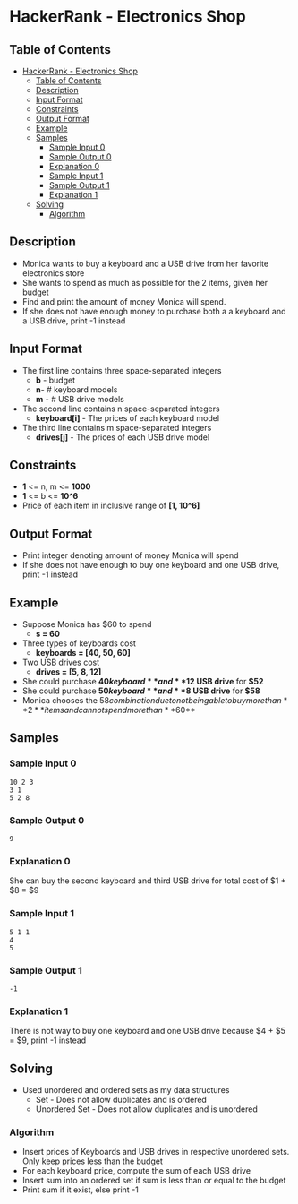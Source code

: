 # HackerRank - Electronics Shop

## Table of Contents
<!-- TOC -->

- [HackerRank - Electronics Shop](#hackerrank---electronics-shop)
    - [Table of Contents](#table-of-contents)
    - [Description](#description)
    - [Input Format](#input-format)
    - [Constraints](#constraints)
    - [Output Format](#output-format)
    - [Example](#example)
    - [Samples](#samples)
        - [Sample Input 0](#sample-input-0)
        - [Sample Output 0](#sample-output-0)
        - [Explanation 0](#explanation-0)
        - [Sample Input 1](#sample-input-1)
        - [Sample Output 1](#sample-output-1)
        - [Explanation 1](#explanation-1)
    - [Solving](#solving)
        - [Algorithm](#algorithm)

<!-- /TOC -->

## Description
* Monica wants to buy a keyboard and a USB drive from her favorite electronics store
* She wants to spend as much as possible for the 2 items, given her budget
* Find and print the amount of money Monica will spend.
* If she does not have enough money to purchase both a a keyboard and a USB drive, print -1 instead

## Input Format
* The first line contains three space-separated integers
	* **b** - budget
	* **n**- # keyboard models
	* **m** - # USB drive models
* The second line contains n space-separated integers
	* **keyboard[i]** - The prices of each keyboard model
* The third line contains m space-separated integers
	* **drives[j]** - The prices of each USB drive model

## Constraints
* **1** <= n, m <= **1000**
* **1** <= b <= **10^6**
* Price of each item in inclusive range of **[1, 10^6]**

## Output Format
* Print integer denoting amount of money Monica will spend
* If she does not have enough to buy one keyboard and one USB drive, print -1 instead

## Example
* Suppose Monica has $60 to spend
	* **s = 60**
* Three types of keyboards cost
	* **keyboards = [40, 50, 60]**
* Two USB drives cost
	* **drives = [5, 8, 12]**
* She could purchase **$40 keyboard** and **$12 USB drive** for **$52**
* She could purchase **$50 keyboard** and **$8 USB drive** for **$58**
* Monica chooses the $58 combination due to not being able to buy more than **2** items and can not spend more than **$60**

## Samples

### Sample Input 0
```
10 2 3
3 1
5 2 8
```

### Sample Output 0
```
9
```

### Explanation 0
She can buy the second keyboard and third USB drive for total cost of $1 + $8 = $9

### Sample Input 1
```
5 1 1
4
5
```

### Sample Output 1
```
-1
```
### Explanation 1
There is not way to buy one keyboard and one USB drive because $4 + $5 = $9, print -1 instead

## Solving
* Used unordered and ordered sets as my data structures
	* Set - Does not allow duplicates and is ordered
	* Unordered Set - Does not allow duplicates and is unordered

### Algorithm
* Insert prices of Keyboards and USB drives in respective unordered sets. Only keep prices less than the budget
* For each keyboard price, compute the sum of each USB drive
* Insert sum into an ordered set if sum is less than or equal to the budget
* Print sum if it exist, else print -1